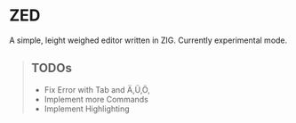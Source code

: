 # ZED

A simple, leight weighed editor written in ZIG.
Currently experimental mode.

> ## TODOs
> - Fix Error with Tab and Ä,Ü,Ö,
> - Implement more Commands
> - Implement Highlighting



